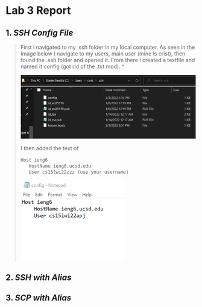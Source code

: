 # **Lab 3 Report**
## 1. *SSH Config File*
> First I navigated to my .ssh folder in my local computer. As seen in the image below I navigate to my users, main user (mine is crist), then found the .ssh folder and opened it. From there I created a textfile and named it config (got rid of the .txt mod).
^
>
> ![File_image](https://github.com/quistian241/cse15l-lab-reports/blob/main/lab_3_images/Lab3_1.png?raw=true)
>
> I then added the text of 
> ```
> Host ieng6
>    HostName ieng6.ucsd.edu
>    User cs15lwi22zzz (use your username)
> ```
>
> ![File_Enards](https://github.com/quistian241/cse15l-lab-reports/blob/main/lab_3_images/Lab3_2.png?raw=true)
## 2. *SSH with Alias*
>
## 3. *SCP with Alias*
>